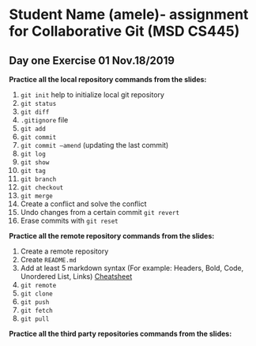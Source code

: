 # Student Name (amele)- assignment for Collaborative Git (MSD CS445)
## Day one Exercise 01 Nov.18/2019
**Practice all the local repository commands from the slides:**
1. `git init` help to initialize local git repository
2. `git status` 
3. `git diff`
4. `.gitignore` file
5. `git add`
6. `git commit`
7. `git commit –amend` (updating the last commit)
8. `git log`
9. `git show`
10. `git tag`
11. `git branch`
12. `git checkout`
13. `git merge`
14. Create a conflict and solve the conflict
15. Undo changes from a certain commit `git revert`
16. Erase commits with `git reset`
  
**Practice all the remote repository commands from the slides:**
1. Create a remote repository
2. Create `README.md`
3. Add at least 5 markdown syntax (For example: Headers, Bold, Code, Unordered List, Links) [Cheatsheet](https://github.com/adam-p/markdown-here/wiki/Markdown-Cheatsheet)
4. `git remote`
5. `git clone`
6. `git push`
7. `git fetch`
8. `git pull`
  
**Practice all the third party repositories commands from the slides:**